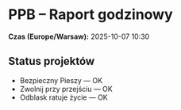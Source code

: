 # PPB – Raport godzinowy
**Czas (Europe/Warsaw):** 2025-10-07 10:30

## Status projektów
- Bezpieczny Pieszy — OK
- Zwolnij przy przejściu — OK
- Odblask ratuje życie — OK

